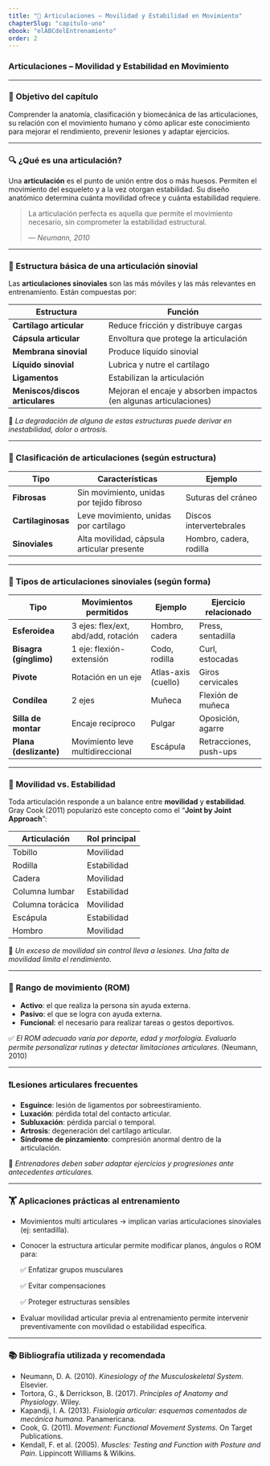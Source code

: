 ```yaml
---
title: "🦿 Articulaciones – Movilidad y Estabilidad en Movimiento"
chapterSlug: "capitulo-uno"
ebook: "elABCdelEntrenamiento"
order: 2
---
```


### Articulaciones – Movilidad y Estabilidad en Movimiento

---

### 🎯 Objetivo del capítulo

Comprender la anatomía, clasificación y biomecánica de las articulaciones, su relación con el movimiento humano y cómo aplicar este conocimiento para mejorar el rendimiento, prevenir lesiones y adaptar ejercicios.

---

### 🔍 ¿Qué es una articulación?

Una **articulación** es el punto de unión entre dos o más huesos. Permiten el movimiento del esqueleto y a la vez otorgan estabilidad. Su diseño anatómico determina cuánta movilidad ofrece y cuánta estabilidad requiere.

> La articulación perfecta es aquella que permite el movimiento necesario, sin comprometer la estabilidad estructural.
> 
> 
> — *Neumann, 2010*
> 

---

### 🧬 Estructura básica de una articulación sinovial

Las **articulaciones sinoviales** son las más móviles y las más relevantes en entrenamiento. Están compuestas por:

| Estructura | Función |
| --- | --- |
| **Cartílago articular** | Reduce fricción y distribuye cargas |
| **Cápsula articular** | Envoltura que protege la articulación |
| **Membrana sinovial** | Produce líquido sinovial |
| **Líquido sinovial** | Lubrica y nutre el cartílago |
| **Ligamentos** | Estabilizan la articulación |
| **Meniscos/discos articulares** | Mejoran el encaje y absorben impactos (en algunas articulaciones) |

🔧 *La degradación de alguna de estas estructuras puede derivar en inestabilidad, dolor o artrosis.*

---

### 🧠 Clasificación de articulaciones (según estructura)

| Tipo | Características | Ejemplo |
| --- | --- | --- |
| **Fibrosas** | Sin movimiento, unidas por tejido fibroso | Suturas del cráneo |
| **Cartilaginosas** | Leve movimiento, unidas por cartílago | Discos intervertebrales |
| **Sinoviales** | Alta movilidad, cápsula articular presente | Hombro, cadera, rodilla |

---

### 🦿 Tipos de articulaciones sinoviales (según forma)

| Tipo | Movimientos permitidos | Ejemplo | Ejercicio relacionado |
| --- | --- | --- | --- |
| **Esferoidea** | 3 ejes: flex/ext, abd/add, rotación | Hombro, cadera | Press, sentadilla |
| **Bisagra (gínglimo)** | 1 eje: flexión-extensión | Codo, rodilla | Curl, estocadas |
| **Pivote** | Rotación en un eje | Atlas-axis (cuello) | Giros cervicales |
| **Condílea** | 2 ejes | Muñeca | Flexión de muñeca |
| **Silla de montar** | Encaje recíproco | Pulgar | Oposición, agarre |
| **Plana (deslizante)** | Movimiento leve multidireccional | Escápula | Retracciones, push-ups |

---

### 🔄 Movilidad vs. Estabilidad

Toda articulación responde a un balance entre **movilidad** y **estabilidad**. Gray Cook (2011) popularizó este concepto como el “**Joint by Joint Approach**”:

| Articulación | Rol principal |
| --- | --- |
| Tobillo | Movilidad |
| Rodilla | Estabilidad |
| Cadera | Movilidad |
| Columna lumbar | Estabilidad |
| Columna torácica | Movilidad |
| Escápula | Estabilidad |
| Hombro | Movilidad |

📌 *Un exceso de movilidad sin control lleva a lesiones. Una falta de movilidad limita el rendimiento.*

---

### 🧠 Rango de movimiento (ROM)

- **Activo**: el que realiza la persona sin ayuda externa.
- **Pasivo**: el que se logra con ayuda externa.
- **Funcional**: el necesario para realizar tareas o gestos deportivos.

✅ *El ROM adecuado varía por deporte, edad y morfología. Evaluarlo permite personalizar rutinas y detectar limitaciones articulares.* (Neumann, 2010)

---

### ❗Lesiones articulares frecuentes

- **Esguince**: lesión de ligamentos por sobreestiramiento.
- **Luxación**: pérdida total del contacto articular.
- **Subluxación**: pérdida parcial o temporal.
- **Artrosis**: degeneración del cartílago articular.
- **Síndrome de pinzamiento**: compresión anormal dentro de la articulación.

📍 *Entrenadores deben saber adaptar ejercicios y progresiones ante antecedentes articulares.*

---

### 🏋️ Aplicaciones prácticas al entrenamiento

- Movimientos multi articulares → implican varias articulaciones sinoviales (ej: sentadilla).
- Conocer la estructura articular permite modificar planos, ángulos o ROM para:
    
    ✅ Enfatizar grupos musculares
    
    ✅ Evitar compensaciones
    
    ✅ Proteger estructuras sensibles
    
- Evaluar movilidad articular previa al entrenamiento permite intervenir preventivamente con movilidad o estabilidad específica.

---

### 📚 Bibliografía utilizada y recomendada

- Neumann, D. A. (2010). *Kinesiology of the Musculoskeletal System*. Elsevier.
- Tortora, G., & Derrickson, B. (2017). *Principles of Anatomy and Physiology*. Wiley.
- Kapandji, I. A. (2013). *Fisiología articular: esquemas comentados de mecánica humana*. Panamericana.
- Cook, G. (2011). *Movement: Functional Movement Systems*. On Target Publications.
- Kendall, F. et al. (2005). *Muscles: Testing and Function with Posture and Pain*. Lippincott Williams & Wilkins.